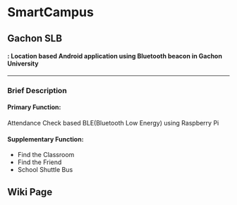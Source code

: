 # SmartCampus
## Gachon SLB
#### : Location based Android application	using Bluetooth beacon in Gachon University


      
***

### **Brief Description**
#### **Primary Function**:
Attendance Check based BLE(Bluetooth Low Energy) using Raspberry Pi
#### **Supplementary Function**:
- Find the Classroom
- Find the Friend
- School Shuttle Bus

## Wiki Page

